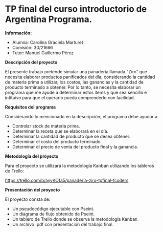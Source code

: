 # TP final del curso introductorio de Argentina Programa.

**Información:**

* Alumna: Carolina Graciela Marturet
* Comisión: 30/21666
* Tutor: Manuel Guillermo Pérez

**Descripción del proyecto** 

El presente trabajo pretende simular una panadería llamada "Ziro" que necesita elaborar productos panificados del día, considerando la cantidad de materia prima a utilizar, los costos, las ganancias y la cantidad de producto terminado a obtener. Por lo tanto, se necesita elaborar un programa que me ayude a determinar estos items y que sea sencillo e intituivo para que el operario pueda comprenderlo con facilidad.

**Requisitos del programa** 

Considerando lo mencionado en la descripción, el programa debe ayudar a:

* Controlar stock de materia prima.
* Determinar la receta que se elaborará en el día.
* Determinar la cantidad de producto que se desea obtener.
* Determinar el costo del producto terminado.
* Determinar el precio de venta del producto final y la ganancia.

**Metodología del proyecto** 

Para el proyecto se utilizará la metodología Kanban utilizando los tableros de Trello:

https://trello.com/b/ayvKOfa5/panadería-ziro-tpfinal-fcoders

**Presentación del proyecto** 

El proyecto consta de:

* Un pseudocódigo ejecutable con Pseint.
* Un diagrama de flujo obtenido de Pseint.
* Un tablero de Trello donde se observa la metodología Kanban.
* Un archivo .pdf con presentación del trabajo final.
